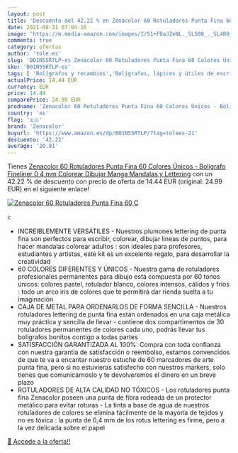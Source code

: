 ```yaml
---
layout: post
title: 'Descuento del 42.22 % en Zenacolor 60 Rotuladores Punta Fina 60 C'
date: 2021-08-31 07:04:16
image: 'https://m.media-amazon.com/images/I/51+FDaJZeNL._SL500_._SL400_.jpg'
comments: true
category: ofertas
author: 'tole.es'
slug: 'B01N55RTLP-es Zenacolor 60 Rotuladores Punta Fina 60 Colores Únicos -...'
sku: 'B01N55RTLP-es'
tags: [ 'Bolígrafos y recambios','Bolígrafos, lápices y útiles de escritura','Oficina y papelería','Rotuladores de punta fina','boligrafo','colorear','rotuladores','zenacolor', ]
actualPrice: 14.44 EUR
currency: EUR
price: 14.44
comparePrice: 24.99 EUR
prodname: 'Zenacolor 60 Rotuladores Punta Fina 60 Colores Únicos - Boligrafo Fineliner 0 4 mm Colorear  Dibujar  Manga  Mandalas y Lettering'
country: 'es'
flag: '🇪🇸'
brand: 'Zenacolor'
buyurl: 'https://www.amazon.es/dp/B01N55RTLP/?tag=tolees-21'
descuento: '42.22'
average: '20.91'
---
```


Tienes [Zenacolor 60 Rotuladores Punta Fina 60 Colores Únicos - Boligrafo Fineliner 0 4 mm Colorear  Dibujar  Manga  Mandalas y Lettering](https://www.amazon.es/dp/B01N55RTLP/?tag=tolees-21) con un 42.22 % de descuento con precio de oferta de 14.44 EUR (original: 24.99 EUR) en el siguiente enlace!

[![Zenacolor 60 Rotuladores Punta Fina 60 C](https://m.media-amazon.com/images/I/51+FDaJZeNL._SL500_._SL400_.jpg)](https://www.amazon.es/dp/B01N55RTLP/?tag=tolees-21)

ℹ️:

- INCREIBLEMENTE VERSÁTILES - Nuestros plumones lettering de punta fina son perfectos para escribir, colorear, dibujar lineas de puntos, para hacer mandalas colorear adultos : son ideales para profesores, estudiantes y artistas, este kit es un excelente regalo, para desarrollar la creatividad
- 60 COLORES DIFERENTES Y ÚNICOS - Nuestra gama de rotuladores profesionales permanentes para dibujo está compuesta por 60 tonos únicos: colores pastel, rotulador blanco, colores intensos, cálidos y fríos : todo un arco iris de colores que te permitirá dar rienda suelta a tu imaginación
- CAJA DE METAL PARA ORDENARLOS DE FORMA SENCILLA - Nuestros rotuladores lettering de punta fina están ordenados en una caja metálica muy práctica y sencilla de llevar - contiene dos compartimentos de 30 rotuladores permanentes de colores cada uno, podrás llevar tus boligrafos bonitos contigo a todas partes
- SATISFACCIÓN GARANTIZADA AL 100%: Compra con toda confianza con nuestra garantía de satisfacción o reembolso, estamos convencidos de que te va a encantar nuestro estuche de 60 marcadores de arte punta fina, pero si no estuvieras satisfecho con nuestros markers, solo tienes que comunicárnoslo y te devolveremos el dinero en un breve plazo
- ROTULADORES DE ALTA CALIDAD NO TÓXICOS - Los rotuladores punta fina Zenacolor poseen una punta de fibra rodeada de un protector metálico para evitar roturas - La tinta a base de agua de nuestros rotuladores de colores se elimina fácilmente de la mayoría de tejidos y no es tóxica : la punta de 0,4 mm de los rotus lettering es firme, pero a la vez delicada sobre el papel

[🛒 Accede a la oferta!!](https://www.amazon.es/dp/B01N55RTLP/?tag=tolees-21)
